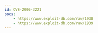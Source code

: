 ```yaml
---
id: CVE-2006-3221
pocs:
    - https://www.exploit-db.com/raw/1938
    - https://www.exploit-db.com/raw/1939
---
```

